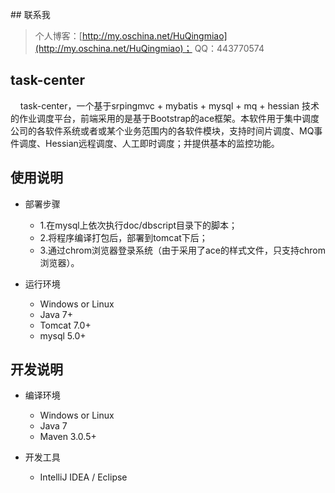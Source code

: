 ﻿﻿## 联系我
> 个人博客：[http://my.oschina.net/HuQingmiao](http://my.oschina.net/HuQingmiao)；
> QQ：443770574

## task-center
&nbsp;&nbsp;&nbsp;&nbsp;task-center，一个基于srpingmvc + mybatis + mysql + mq + hessian 技术的作业调度平台，前端采用的是基于Bootstrap的ace框架。本软件用于集中调度公司的各软件系统或者或某个业务范围内的各软件模块，支持时间片调度、MQ事件调度、Hessian远程调度、人工即时调度；并提供基本的监控功能。


## 使用说明
* 部署步骤
     * 1.在mysql上依次执行doc/dbscript目录下的脚本；
     * 2.将程序编译打包后，部署到tomcat下后；
     * 3.通过chrom浏览器登录系统（由于采用了ace的样式文件，只支持chrom浏览器）。

* 运行环境
     * Windows or Linux
     * Java 7+
     * Tomcat 7.0+
     * mysql 5.0+


## 开发说明
* 编译环境
     * Windows or Linux
     * Java 7
     * Maven 3.0.5+

* 开发工具
     * IntelliJ IDEA / Eclipse
